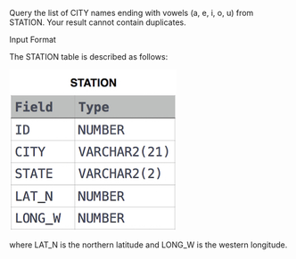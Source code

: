 Query the list of CITY names ending with vowels (a, e, i, o, u) from STATION. Your result cannot contain duplicates.

Input Format

The STATION table is described as follows:

![table](table.jpg)

where LAT_N is the northern latitude and LONG_W is the western longitude.


